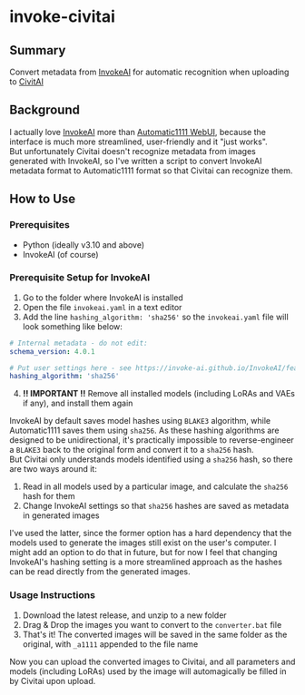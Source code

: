 # invoke-civitai

## Summary
Convert metadata from [InvokeAI](https://github.com/invoke-ai/InvokeAI) for automatic recognition when uploading to [CivitAI](https://civitai.com)

## Background
I actually love [InvokeAI](https://github.com/invoke-ai/InvokeAI) more than [Automatic1111 WebUI](https://github.com/AUTOMATIC1111/stable-diffusion-webui), because the interface is much more streamlined, user-friendly and it "just works".  
But unfortunately Civitai doesn't recognize metadata from images generated with InvokeAI, so I've written a script to convert InvokeAI metadata format to Automatic1111 format so that Civitai can recognize them.

## How to Use
### Prerequisites
* Python (ideally v3.10 and above)
* InvokeAI (of course)

### Prerequisite Setup for InvokeAI
1. Go to the folder where InvokeAI is installed
2. Open the file `invokeai.yaml` in a text editor
3. Add the line `hashing_algorithm: 'sha256'` so the `invokeai.yaml` file will look something like below:
```yaml
# Internal metadata - do not edit:
schema_version: 4.0.1

# Put user settings here - see https://invoke-ai.github.io/InvokeAI/features/CONFIGURATION/:
hashing_algorithm: 'sha256'
```
4. **!! IMPORTANT !!** Remove all installed models (including LoRAs and VAEs if any), and install them again

InvokeAI by default saves model hashes using `BLAKE3` algorithm, while Automatic1111 saves them using `sha256`. As these hashing algorithms are designed to be unidirectional, it's practically impossible to reverse-engineer a `BLAKE3` back to the original form and convert it to a `sha256` hash.  
But Civitai only understands models identified using a `sha256` hash, so there are two ways around it:  
1. Read in all models used by a particular image, and calculate the `sha256` hash for them
2. Change InvokeAI settings so that `sha256` hashes are saved as metadata in generated images

I've used the latter, since the former option has a hard dependency that the models used to generate the images still exist on the user's computer. I might add an option to do that in future, but for now I feel that changing InvokeAI's hashing setting is a more streamlined approach as the hashes can be read directly from the generated images.

### Usage Instructions
1. Download the latest release, and unzip to a new folder
2. Drag & Drop the images you want to convert to the `converter.bat` file
3. That's it! The converted images will be saved in the same folder as the original, with `_a1111` appended to the file name

Now you can upload the converted images to Civitai, and all parameters and models (including LoRAs) used by the image will automagically be filled in by Civitai upon upload.
